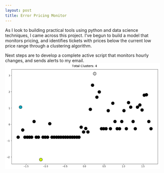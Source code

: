 ```yaml
---
layout: post
title: Error Pricing Monitor
---
```


As I look to building practical tools using python and data science techniques, I came across this project.  I've begun to build a model that monitors pricing, and identifies tickets with prices below the current low price range through a clustering algorithm.

Next steps are to develop a complete active script that monitors hourly changes, and sends alerts to my email.
![Flight_Scraper_1.png](/images/Flight_Scraper_1.png/)
